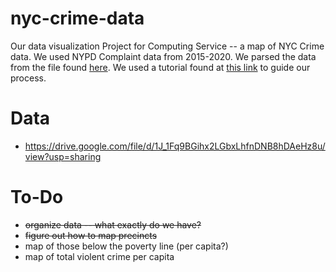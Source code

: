 # nyc-crime-data
Our data visualization Project for Computing Service -- a map of NYC Crime data. We used NYPD Complaint data from 2015-2020. We parsed the data from the file found [here](https://data.cityofnewyork.us/Public-Safety/NYPD-Complaint-Data-Historic/qgea-i56i). We used a tutorial found at [this link](https://towardsdatascience.com/new-to-data-visualization-start-with-new-york-city-107785f836ab) to guide our process.

# Data
- https://drive.google.com/file/d/1J_1Fq9BGihx2LGbxLhfnDNB8hDAeHz8u/view?usp=sharing

# To-Do
- ~~organize data -- what exactly do we have?~~
- ~~figure out how to map precincts~~
- map of those below the poverty line (per capita?)
- map of total violent crime per capita
